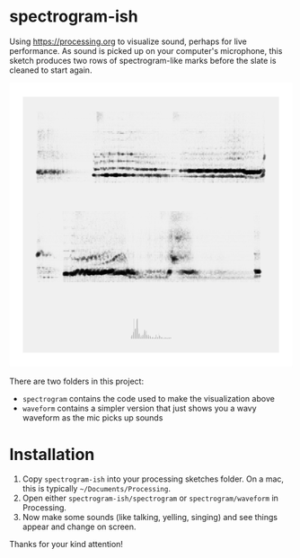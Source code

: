 # spectrogram-ish

Using https://processing.org to visualize sound, perhaps for live performance. As sound is picked up on your computer's microphone, this sketch produces two rows of spectrogram-like marks before the slate is cleaned to start again.

![Screen capture](./screencapture.png)

There are two folders in this project:
- `spectrogram` contains the code used to make the visualization above
- `waveform` contains a simpler version that just shows you a wavy waveform as the mic picks up sounds

# Installation

1. Copy `spectrogram-ish` into your processing sketches folder. On a mac, this is typically `~/Documents/Processing`.
2. Open either `spectrogram-ish/spectrogram` or `spectrogram/waveform` in Processing.
3. Now make some sounds (like talking, yelling, singing) and see things appear and change on screen.

Thanks for your kind attention!
